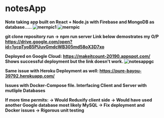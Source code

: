 <strong>

# notesApp
Note taking app built on React + Node.js with Firebase and MongoDB as database.....
![mernpic1](https://user-images.githubusercontent.com/30497847/54632436-1d3cbb00-4a4c-11e9-966f-d186ae8e6c3c.PNG)
![mernpic](https://user-images.githubusercontent.com/30497847/54632437-1dd55180-4a4c-11e9-8fce-356c5b575891.PNG)


git clone repository
run -> npm run server
Link below demostrates my O/P
https://drive.google.com/open?id=1ycpTyoB5PUuvGmdcWB305md58oX3D7xo

Deployed on Google Cloud: https://makeitcount-20190.appspot.com/
Shows successful deployment but the link doesn't work. 
![notesappgc](https://user-images.githubusercontent.com/30497847/54231884-65e9f680-44d7-11e9-9610-d0d53ef8bd1a.PNG)

Same issue with Heroku Deployment as well: https://pure-bayou-39792.herokuapp.com/

Issues with Docker-Compose file. Interfacing Client and Server with mutliple Databases

If more time permits:
-> Would Reduxify client side
-> Would have used another Google database most likely MySQL
-> Fix deployment and Docker issues
-> Rigorous unit testing


</strong>
